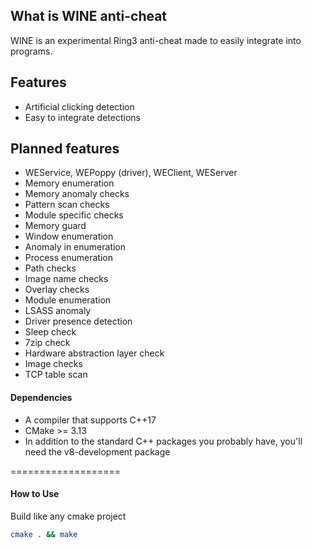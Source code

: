## What is WINE anti-cheat

WINE is an experimental Ring3 anti-cheat made to easily integrate into programs.

## Features
* Artificial clicking detection
* Easy to integrate detections

## Planned features
* WEService, WEPoppy (driver), WEClient, WEServer
* Memory enumeration
* Memory anomaly checks
* Pattern scan checks
* Module specific checks
* Memory guard
* Window enumeration
* Anomaly in enumeration
* Process enumeration
* Path checks
* Image name checks
* Overlay checks
* Module enumeration
* LSASS anomaly
* Driver presence detection
* Sleep check
* 7zip check
* Hardware abstraction layer check
* Image checks
* TCP table scan

#### Dependencies
* A compiler that supports C++17
* CMake >= 3.13
* In addition to the standard C++ packages you probably have, you'll need the v8-development package

===================

#### How to Use

Build like any cmake project
```bash
cmake . && make
```